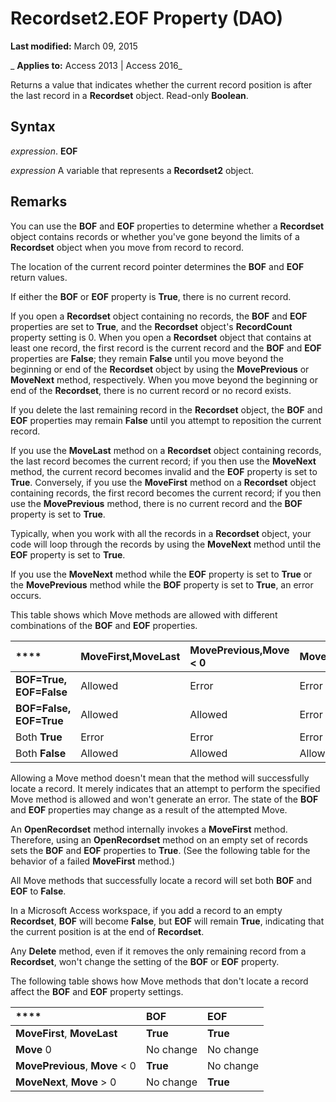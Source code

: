 
# Recordset2.EOF Property (DAO)

 **Last modified:** March 09, 2015

 _ **Applies to:** Access 2013 | Access 2016_

Returns a value that indicates whether the current record position is after the last record in a  **Recordset** object. Read-only **Boolean**.


## Syntax

 _expression_. **EOF**

 _expression_ A variable that represents a **Recordset2** object.


## Remarks

You can use the  **BOF** and **EOF** properties to determine whether a **Recordset** object contains records or whether you've gone beyond the limits of a **Recordset** object when you move from record to record.

The location of the current record pointer determines the  **BOF** and **EOF** return values.

If either the  **BOF** or **EOF** property is **True**, there is no current record.

If you open a  **Recordset** object containing no records, the **BOF** and **EOF** properties are set to **True**, and the **Recordset** object's **RecordCount** property setting is 0. When you open a **Recordset** object that contains at least one record, the first record is the current record and the **BOF** and **EOF** properties are **False**; they remain **False** until you move beyond the beginning or end of the **Recordset** object by using the **MovePrevious** or **MoveNext** method, respectively. When you move beyond the beginning or end of the **Recordset**, there is no current record or no record exists.

If you delete the last remaining record in the  **Recordset** object, the **BOF** and **EOF** properties may remain **False** until you attempt to reposition the current record.

If you use the  **MoveLast** method on a **Recordset** object containing records, the last record becomes the current record; if you then use the **MoveNext** method, the current record becomes invalid and the **EOF** property is set to **True**. Conversely, if you use the **MoveFirst** method on a **Recordset** object containing records, the first record becomes the current record; if you then use the **MovePrevious** method, there is no current record and the **BOF** property is set to **True**.

Typically, when you work with all the records in a  **Recordset** object, your code will loop through the records by using the **MoveNext** method until the **EOF** property is set to **True**.

If you use the  **MoveNext** method while the **EOF** property is set to **True** or the **MovePrevious** method while the **BOF** property is set to **True**, an error occurs.

This table shows which Move methods are allowed with different combinations of the  **BOF** and **EOF** properties.



|****|**MoveFirst,MoveLast**|**MovePrevious,Move < 0**|**Move 0**|**MoveNext,Move > 0**|
|:-----|:-----|:-----|:-----|:-----|
|**BOF=True,** **EOF=False**|Allowed|Error|Error|Allowed|
|**BOF=False,** **EOF=True**|Allowed|Allowed|Error|Error|
|Both  **True**|Error|Error|Error|Error|
|Both  **False**|Allowed|Allowed|Allowed|Allowed|
Allowing a Move method doesn't mean that the method will successfully locate a record. It merely indicates that an attempt to perform the specified Move method is allowed and won't generate an error. The state of the  **BOF** and **EOF** properties may change as a result of the attempted Move.

An  **OpenRecordset** method internally invokes a **MoveFirst** method. Therefore, using an **OpenRecordset** method on an empty set of records sets the **BOF** and **EOF** properties to **True**. (See the following table for the behavior of a failed **MoveFirst** method.)

All Move methods that successfully locate a record will set both  **BOF** and **EOF** to **False**.

In a Microsoft Access workspace, if you add a record to an empty  **Recordset**, **BOF** will become **False**, but **EOF** will remain **True**, indicating that the current position is at the end of **Recordset**.

Any  **Delete** method, even if it removes the only remaining record from a **Recordset**, won't change the setting of the **BOF** or **EOF** property.

The following table shows how Move methods that don't locate a record affect the  **BOF** and **EOF** property settings.



|****|**BOF**|**EOF**|
|:-----|:-----|:-----|
|**MoveFirst**, **MoveLast**|**True**|**True**|
|**Move** 0|No change|No change|
|**MovePrevious**, **Move** < 0|**True**|No change|
|**MoveNext**, **Move** > 0|No change|**True**|
